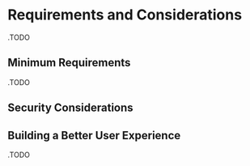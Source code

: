 # Requirements and Considerations

.TODO

## Minimum Requirements 

.TODO

## Security Considerations

    
## Building a Better User Experience

.TODO
